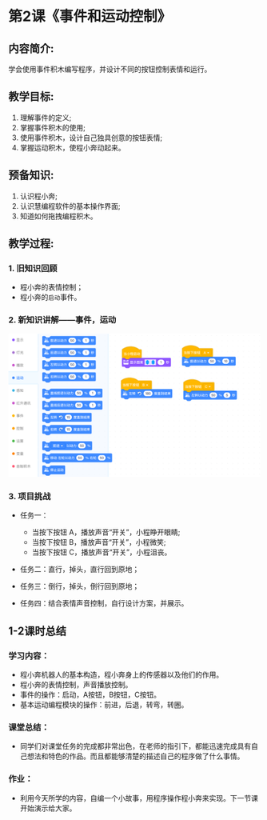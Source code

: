 <!-- # 机器人编程入门学习 -->
<style>
  .width150 {
      width: 150px;
  }
  .width300 {
      width: 300px;
  }
  .width600 {
      width: 600px;
  }
</style>

# 第2课《事件和运动控制》

## 内容简介:
学会使用事件积木编写程序，并设计不同的按钮控制表情和运行。

## 教学目标:
1. 理解事件的定义;
1. 掌握事件积木的使用;
1. 使用事件积木，设计自己独具创意的按钮表情;
1. 掌握运动积木，使程小奔动起来。

## 预备知识:
1. 认识程小奔; 
1. 认识慧编程软件的基本操作界面;
1. 知道如何拖拽编程积木。


## 教学过程:

### 1. 旧知识回顾
  - 程小奔的表情控制；
  - 程小奔的`启动`事件。

### 2. 新知识讲解——事件，运动

<img src="./images/2-1.png" class="width600" />  

### 3. 项目挑战

- 任务一：  
  - 当按下按钮 A，播放声音“开关”，小程睁开眼睛; 
  - 当按下按钮 B，播放声音“开关”，小程微笑; 
  - 当按下按钮 C，播放声音“开关”，小程沮丧。   

- 任务二：直行，掉头，直行回到原地；

- 任务三：倒行，掉头，倒行回到原地；

- 任务四：结合表情声音控制，自行设计方案，并展示。


## 1-2课时总结

### 学习内容：
* 程小奔机器人的基本构造，程小奔身上的传感器以及他们的作用。
* 程小奔的表情控制，声音播放控制。
* 事件的操作：启动，A按钮，B按钮，C按钮。
* 基本运动编程模块的操作：前进，后退，转弯，转圈。

### 课堂总结：
* 同学们对课堂任务的完成都非常出色，在老师的指引下，都能迅速完成具有自己想法和特色的作品。而且都能够清楚的描述自己的程序做了什么事情。

### 作业：
* 利用今天所学的内容，自编一个小故事，用程序操作程小奔来实现。下一节课开始演示给大家。

